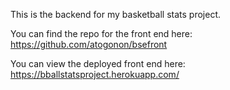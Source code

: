 This is the backend for my basketball stats project.

You can find the repo for the front end here: https://github.com/atogonon/bsefront

You can view the deployed front end here: https://bballstatsproject.herokuapp.com/
